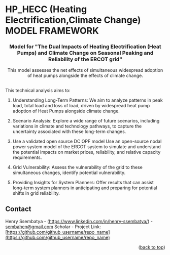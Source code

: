 # HP_HECC (Heating Electrification,Climate Change) MODEL FRAMEWORK

<h3 align="center">Model for "The Dual Impacts of Heating Electrification (Heat Pumps) and Climate Change on Seasonal Peaking and Reliability of the ERCOT grid"</h3>

  <p align="center">
    This model assesses the net effects of simultaneous widespread adoption of heat pumps alongside the effects of climate change.
   
  </p>
</div>

<!-- ABOUT THE PROJECT -->
## 
This technical analysis aims to:

1) Understanding Long-Term Patterns:
   We aim to analyze patterns in peak load, total load and loss of load, driven by widespread heat pump adoption of Heat Pumps alongside climate change.

2) Scenario Analysis:
  Explore a wide range of future scenarios, including variations in climate and technology pathways, to capture the uncertainty associated with these long-term changes.

3) Use a validated open source DC OPF model
  Use an open-source nodal power system model of the ERCOT system to simulate and understand the potential impacts on market prices, reliability, and relative   capacity requirements.

4) Grid Vulnerability:
   Assess the vulnerability of the grid to these simultaneous changes, identify potential vulnerability.

5) Providing Insights for System Planners:
  Offer results that can assist long-term system planners in anticipating and preparing for potential shifts in grid reliability.




<!-- CONTACT -->
## Contact

Henry Ssembatya - (https://www.linkedin.com/in/henry-ssembatya/) - sembahen@gmail.com
Scholar -
Project Link: [https://github.com/github_username/repo_name](https://github.com/github_username/repo_name)

<p align="right">(<a href="#readme-top">back to top</a>)</p>
